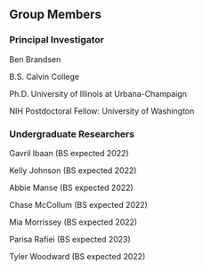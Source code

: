 ## Group Members


### Principal Investigator
Ben Brandsen

B.S. Calvin College

Ph.D. University of Illinois at Urbana-Champaign

NIH Postdoctoral Fellow: University of Washington

### Undergraduate Researchers

Gavril Ibaan (BS expected 2022)

Kelly Johnson (BS expected 2022)

Abbie Manse (BS expected 2022)

Chase McCollum (BS expected 2022)

Mia Morrissey (BS expected 2022)

Parisa Rafiei (BS expected 2023)

Tyler Woodward (BS expected 2022)
